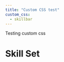 ```yaml
---
title: "Custom CSS test"
custom_css:
  - skillbar
---
```


Testing custom css

<div class="container">
  <h1>Skill Set</h1>
  <div class="bar learning" data-skill="TDD"></div>
  <div class="bar back basic" data-skill="Python"></div>
  <div class="bar back intermediate" data-skill="C#"></div>
  <div class="bar front advanced" data-skill="CSS3"></div>
  <div class="bar front expert" data-skill="HTML5"></div>
</div>
